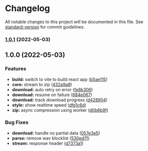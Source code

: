 # Changelog

All notable changes to this project will be documented in this file. See [standard-version](https://github.com/conventional-changelog/standard-version) for commit guidelines.

### [1.0.1](https://github.com/llc1123/asmr-downloader/compare/v1.0.0...v1.0.1) (2022-05-03)

## 1.0.0 (2022-05-03)


### Features

* **build:** switch to vite to build react app ([b5ae115](https://github.com/llc1123/asmr-downloader/commit/b5ae115a28fec967422d7da674187a29f02bb199))
* **core:** stream to zip ([432a9a8](https://github.com/llc1123/asmr-downloader/commit/432a9a871258aae7c368e901beafc209bd76cc4d))
* **download:** auto retry on error ([fe8b306](https://github.com/llc1123/asmr-downloader/commit/fe8b306ab8aedcbaf776e19085b7f6db71306ac3))
* **download:** resume on failure ([684e067](https://github.com/llc1123/asmr-downloader/commit/684e067c254ceb3e45c823c5baac8d335e369adc))
* **download:** track download progress ([d428904](https://github.com/llc1123/asmr-downloader/commit/d428904fc405a7e8c6e192c61671459a7b7fe320))
* **style:** show realtime speed ([dfe1c6d](https://github.com/llc1123/asmr-downloader/commit/dfe1c6d3ea31708606403ebd0fef770fd26d1e74))
* **zip:** async compression using worker ([d0b6b9f](https://github.com/llc1123/asmr-downloader/commit/d0b6b9ffb89cd2726cd52f0814c1aa801010640c))


### Bug Fixes

* **download:** handle no partial data ([057e3e5](https://github.com/llc1123/asmr-downloader/commit/057e3e5dd2d99c6f945212dba635cb56100e20e7))
* **parse:** remove wav blocklist ([530ed7f](https://github.com/llc1123/asmr-downloader/commit/530ed7ff634102dc611202356a3752411b7912af))
* **stream:** response header ([d7373a1](https://github.com/llc1123/asmr-downloader/commit/d7373a1b01b088e1af681940dbe84489b2c0b6ef))
